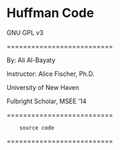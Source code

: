 # Huffman Code

GNU GPL v3

==========================

By: Ali Al-Bayaty

Instructor: Alice Fischer, Ph.D.

University of New Haven

Fulbright Scholar, MSEE '14

==========================

		source code

==========================
